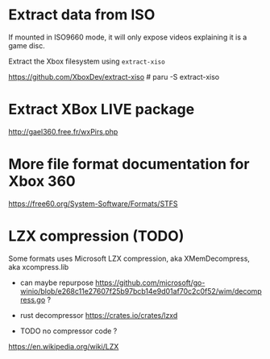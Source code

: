 # Extract data from ISO

If mounted in ISO9660 mode, it will only expose videos explaining it is a game disc.

Extract the Xbox filesystem using `extract-xiso`

https://github.com/XboxDev/extract-xiso  # paru -S extract-xiso



# Extract XBox LIVE package

http://gael360.free.fr/wxPirs.php


# More file format documentation for Xbox 360

https://free60.org/System-Software/Formats/STFS


# LZX compression (TODO)

Some formats uses Microsoft LZX compression, aka XMemDecompress, aka xcompress.lib

- can maybe repurpose https://github.com/microsoft/go-winio/blob/e268c11e27607f25b97bcb14e9d01af70c2c0f52/wim/decompress.go ?

- rust decompressor https://crates.io/crates/lzxd

- TODO no compressor code ?

https://en.wikipedia.org/wiki/LZX
